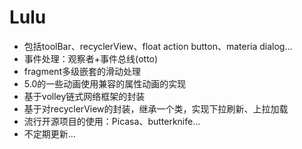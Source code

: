 # Lulu
- 包括toolBar、recyclerView、float action button、materia dialog...
- 事件处理：观察者+事件总线(otto)
- fragment多级嵌套的滑动处理
- 5.0的一些动画使用兼容的属性动画的实现 
- 基于volley链式网络框架的封装
- 基于对recyclerView的封装，继承一个类，实现下拉刷新、上拉加载 
- 流行开源项目的使用：Picasa、butterknife...
- 不定期更新...
